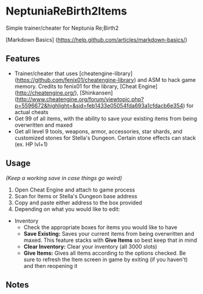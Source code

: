 # NeptuniaReBirth2Items
Simple trainer/cheater for Neptunia Re;Birth2

[Markdown Basics] (https://help.github.com/articles/markdown-basics/)

## Features
* Trainer/cheater that uses [cheatengine-library] (https://github.com/fenix01/cheatengine-library) and ASM to hack game memory. Credits to fenix01 for the library, [Cheat Engine] (http://cheatengine.org/), [Shinkansen] (http://www.cheatengine.org/forum/viewtopic.php?p=5596672&highlight=&sid=feb1433e05054fda693a1cfdacb6e354) for actual cheats
* Get 99 of all items, with the ability to save your existing items from being overwritten and maxed
* Get all level 9 tools, weapons, armor, accessories, star shards, and customized stones for Stella's Dungeon. Certain stone effects can stack (ex. HP lvl+1)

## Usage
*(Keep a working save in case things go weird)*
1. Open Cheat Engine and attach to game process
2. Scan for Items or Stella's Dungeon base address
3. Copy and paste either address to the box provided
4. Depending on what you would like to edit:
- Inventory
  - Check the appropriate boxes for items you would like to have
  - **Save Existing:** Saves your current items from being overwritten and maxed. This feature stacks with **Give Items** so best keep that in mind
  - **Clear Inventory:** Clear your inventory (all 3000 slots)
  - **Give Items:** Gives all items according to the options checked. Be sure to refresh the Item screen in game by exiting (if you haven't) and then reopening it

## Notes
